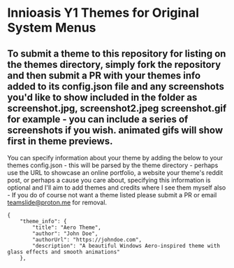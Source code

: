 # Innioasis Y1 Themes for Original System Menus

## To submit a theme to this repository for listing on the themes directory, simply fork the repository and then submit a PR with your themes info added to its config.json file and any screenshots you'd like to show included in the folder as screenshot.jpg, screenshot2.jpeg screenshot.gif for example - you can include a series of screenshots if you wish. animated gifs will show first in theme previews.

You can specify information about your theme by adding the below to your themes config.json - this will be parsed by the theme directory - perhaps use the URL to showcase an online portfolio, a website your theme's reddit post, or perhaps a cause you care about, specifying this information is optional and I'll aim to add themes and credits where I see them myself also - If you do of course not want a theme listed please submit a PR or email teamslide@proton.me for removal.

```
{
    "theme_info": {
        "title": "Aero Theme",
        "author": "John Doe",
        "authorUrl": "https://johndoe.com",
        "description": "A beautiful Windows Aero-inspired theme with glass effects and smooth animations"
    },
```

